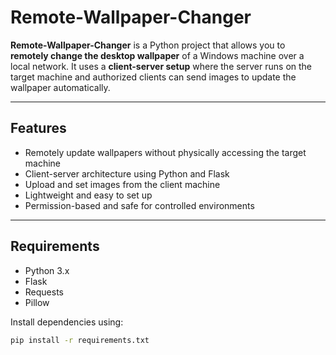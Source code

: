 # Remote-Wallpaper-Changer

**Remote-Wallpaper-Changer** is a Python project that allows you to **remotely change the desktop wallpaper** of a Windows machine over a local network. It uses a **client-server setup** where the server runs on the target machine and authorized clients can send images to update the wallpaper automatically.

---

## Features
- Remotely update wallpapers without physically accessing the target machine  
- Client-server architecture using Python and Flask  
- Upload and set images from the client machine  
- Lightweight and easy to set up  
- Permission-based and safe for controlled environments  

---

## Requirements
- Python 3.x  
- Flask  
- Requests  
- Pillow  

Install dependencies using:
```bash
pip install -r requirements.txt

